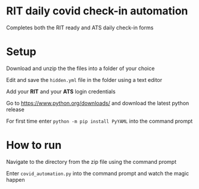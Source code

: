 # RIT daily covid check-in automation
Completes both the RIT ready and ATS daily check-in forms

# Setup
Download and unzip the the files into a folder of your choice

Edit and save the `hidden.yml` file in the folder using a text editor

Add your **RIT** and your **ATS** login credentials

Go to https://www.python.org/downloads/ and download the latest python release

For first time enter `python -m pip install PyYAML` into the command prompt 

# How to run
Navigate to the directory from the zip file using the command prompt

Enter `covid_automation.py` into the command prompt and watch the magic happen
